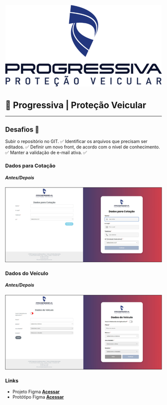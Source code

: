 [![header][header-url]][header-link]

# 🚗 Progressiva | Proteção Veicular

---
## Desafios 🎯

Subir o repositório no GIT. ✅
Identificar os arquivos que precisam ser editados. ✅
Definir um novo front, de acordo com o nível de conhecimento. ✅
Manter a validação de e-mail ativa. ✅

### **Dados para Cotação**
##### *Antes/Depois*
![form1][form1-image]

### **Dados do Veículo**
##### *Antes/Depois*
![form2][form2-image]

### **Links**
* Projeto Figma **[Acessar][figma-prototipo-url]**
* Protótipo Figma **[Acessar][figma-url]**

<!-- Markdown link & img dfn's -->

[header-url]: wwwroot/images/logo.png
[header-link]: https://www.aprogressiva.com.br/

[form1-image]: readme-images/form1.jpg
[form2-image]: readme-images/form2.jpg

[figma-prototipo-url]: https://www.figma.com/file/TJpjzkPQxCELPaBxfolmE6/Progressiva?node-id=0%3A1&t=5EiMa4japNr2mdk5-1
[figma-url]: https://www.figma.com/proto/TJpjzkPQxCELPaBxfolmE6/Progressiva?node-id=1-2&scaling=min-zoom&page-id=0%3A1&starting-point-node-id=1%3A2
